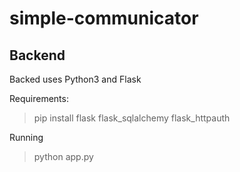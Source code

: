 # simple-communicator

Backend
-------
Backed uses Python3 and Flask

Requirements:
>pip install flask flask_sqlalchemy flask_httpauth

Running
>python app.py
